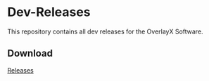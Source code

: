 # Dev-Releases
This repository contains all dev releases for the OverlayX Software.
## Download
[Releases](https://github.com/OverlayX/dev-releases/releases)
